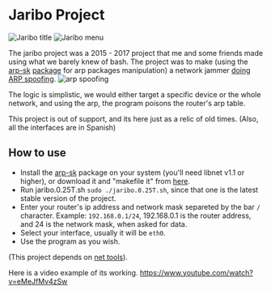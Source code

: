# Jaribo Project

![Jaribo title](https://github.com/Frenzoid/jariboproject/blob/master/gitassets/3.jpg)
![Jaribo menu](https://github.com/Frenzoid/jariboproject/blob/master/gitassets/2.jpg)

The jaribo project was a 2015 - 2017 project that me and some friends made using what we barely knew of bash. 
The project was to make (using the [arp-sk](https://github.com/wi-fi-analyzer/arp-sk) [package](https://manned.org/arp-sk/99e329e1) for arp packages manipulation) a network jammer [doing ARP spoofing](https://en.wikipedia.org/wiki/ARP_spoofing).
![arp spoofing](https://upload.wikimedia.org/wikipedia/commons/thumb/3/33/ARP_Spoofing.svg/1280px-ARP_Spoofing.svg.png)

The logic is simplistic, we would either target a specific device or the whole network, and using the arp, the program poisons the router's arp table.

This project is out of support, and its here just as a relic of old times.
(Also, all the interfaces are in Spanish)

## How to use

- Install the [arp-sk](http://sid.rstack.org/arp-sk/) package on your system (you'll need libnet v1.1 or higher), or download it and "makefile it" from [here](https://github.com/wi-fi-analyzer/arp-sk).
- Run jaribo.0.25T.sh `sudo ./jaribo.0.25T.sh`, since that one is the latest stable version of the project.
- Enter your router's ip address and network mask separeted by the bar `/` character. Example: `192.168.0.1/24`, 192.168.0.1 is the router address, and 24 is the network mask, when asked for data.
- Select your interface, usually it will be `eth0`.
- Use the program as you wish.

(This project depends on [net tools](https://packages.debian.org/stretch/net-tools)).


Here is a video example of its working.
https://www.youtube.com/watch?v=eMeJfMv4zSw
